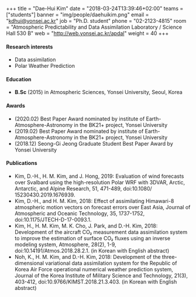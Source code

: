 ﻿+++
title = "Dae-Hui Kim"
date = "2018-03-24T13:39:46+02:00"
teams = ["students"]
banner = "img/people/daehuikim.png"
email = "kdhui@yonsei.ac.kr"
job = "Ph.D. student"
phone = "02-2123-4815"
room = "Atmospheric Predictability and Data Assimilation Laboratory / Science Hall 530 B"
web = "http://web.yonsei.ac.kr/apdal"
weight = 40
+++

#### Research interests
+ Data assimilation
+ Polar Weather Prediction

#### Education
 + **B.Sc** (2015) in Atmospheric Sciences, Yonsei University, Seoul, Korea

#### Awards
+ (2020.02) Best Paper Award nominated by institute of Earth-Atmosphere-Astronomy in the BK21+ project, Yonsei University
+ (2019.02) Best Paper Award nominated by institute of Earth-Atmosphere-Astronomy in the BK21+ project, Yonsei University
+ (2018.12) Seong-Gi Jeong Graduate Student Best Paper Award by Yonsei University

#### Publications
+ Kim, D.-H., H. M. Kim, and J. Hong, 2019: Evaluation of wind forecasts over Svalbard using the high-resolution Polar WRF with 3DVAR, Arctic, Antarctic, and Alpine Research, 51, 471-489, doi:10.1080/ 15230430.2019.1676939.
+ Kim, D.-H., and H. M. Kim, 2018: Effect of assimilating Himawari-8 atmospheric motion vectors on forecast errors over East Asia, Journal of Atmospheric and Oceanic Technology, 35, 1737-1752, doi:10.1175/JTECH-D-17-0093.1.
+ Kim, H., H. M. Kim, M. K. Cho, J. Park, and D.-H. Kim, 2018:  Development of the aircraft CO₂ measurement data assimilation system to improve the estimation of surface CO₂ fluxes using an inverse modeling system, Atmosphere, 28(2), 1-9, doi:10.14191/Atmos.2018.28.2.1. (in Korean with English abstract)
+ Noh, K., H. M. Kim, and D.-H. Kim, 2018: Development of the three-dimensional variational data assimilation system for the Republic of Korea Air Force operational numerical weather prediction system, Journal of the Korea Institute of Military Science and Technology, 21(3), 403-412, doi:10.9766/KIMST.2018.21.3.403. (in Korean with English abstract)
